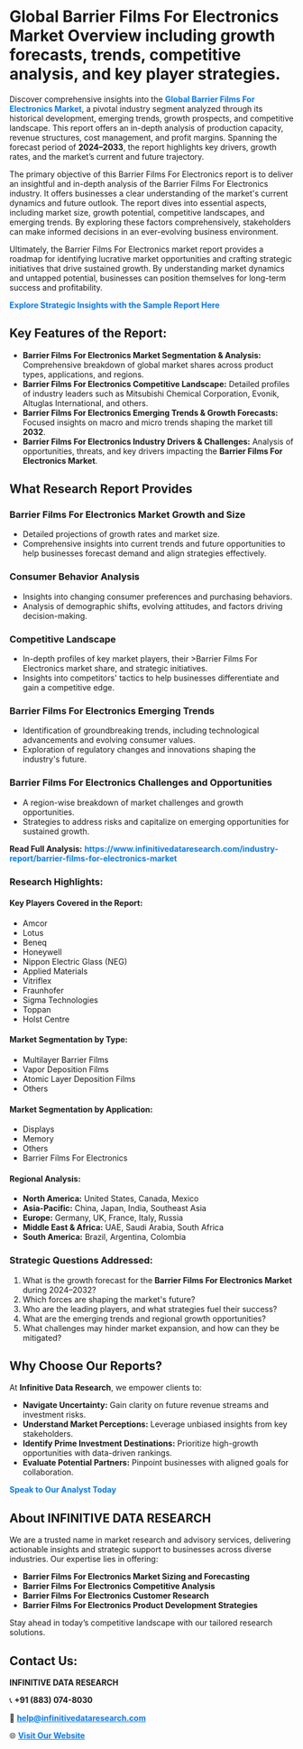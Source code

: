<h1>Global Barrier Films For Electronics Market Overview including growth forecasts, trends, competitive analysis, and key player strategies.</h1>
<p>
Discover comprehensive insights into the 
<a href="https://www.infinitivedataresearch.com/industry-report/barrier-films-for-electronics-market" rel="dofollow" style="color: #007BFF; text-decoration: none;"><strong>Global Barrier Films For Electronics Market</strong></a>, a pivotal industry segment analyzed through its historical development, emerging trends, growth prospects, and competitive landscape. This report offers an in-depth analysis of production capacity, revenue structures, cost management, and profit margins. Spanning the forecast period of <strong>2024–2033</strong>, the report highlights key drivers, growth rates, and the market’s current and future trajectory.
</p>
<p>
The primary objective of this Barrier Films For Electronics report is to deliver an insightful and in-depth analysis of the Barrier Films For Electronics industry. It offers businesses a clear understanding of the market's current dynamics and future outlook. The report dives into essential aspects, including market size, growth potential, competitive landscapes, and emerging trends. By exploring these factors comprehensively, stakeholders can make informed decisions in an ever-evolving business environment.
</p>
<p>
Ultimately, the Barrier Films For Electronics market report provides a roadmap for identifying lucrative market opportunities and crafting strategic initiatives that drive sustained growth. By understanding market dynamics and untapped potential, businesses can position themselves for long-term success and profitability.
</p>
<p>
<a href="https://www.infinitivedataresearch.com/request-sample/reportId=102248" style="color: #007BFF; text-decoration: none;"><strong>Explore Strategic Insights with the Sample Report Here</strong></a>
</p>

<h2>Key Features of the Report:</h2>
<ul>
<li><strong>Barrier Films For Electronics Market Segmentation & Analysis:</strong> Comprehensive breakdown of global market shares across product types, applications, and regions.</li>
<li><strong>Barrier Films For Electronics Competitive Landscape:</strong> Detailed profiles of industry leaders such as Mitsubishi Chemical Corporation, Evonik, Altuglas International, and others.</li>
<li><strong>Barrier Films For Electronics Emerging Trends & Growth Forecasts:</strong> Focused insights on macro and micro trends shaping the market till <strong>2032</strong>.</li>
<li><strong>Barrier Films For Electronics Industry Drivers & Challenges:</strong> Analysis of opportunities, threats, and key drivers impacting the <strong>Barrier Films For Electronics Market</strong>.</li>
</ul>

<h2>What Research Report Provides</h2>
<h3>Barrier Films For Electronics Market Growth and Size</h3>
<ul>
<li>Detailed projections of growth rates and market size.</li>
<li>Comprehensive insights into current trends and future opportunities to help businesses forecast demand and align strategies effectively.</li>
</ul>

<h3>Consumer Behavior Analysis</h3>
<ul>
<li>Insights into changing consumer preferences and purchasing behaviors.</li>
<li>Analysis of demographic shifts, evolving attitudes, and factors driving decision-making.</li>
</ul>

<h3>Competitive Landscape</h3>
<ul>
<li>In-depth profiles of key market players, their >Barrier Films For Electronics market share, and strategic initiatives.</li>
<li>Insights into competitors' tactics to help businesses differentiate and gain a competitive edge.</li>
</ul>

<h3>Barrier Films For Electronics Emerging Trends</h3>
<ul>
<li>Identification of groundbreaking trends, including technological advancements and evolving consumer values.</li>
<li>Exploration of regulatory changes and innovations shaping the industry's future.</li>
</ul>

<h3>Barrier Films For Electronics Challenges and Opportunities</h3>
<ul>
<li>A region-wise breakdown of market challenges and growth opportunities.</li>
<li>Strategies to address risks and capitalize on emerging opportunities for sustained growth.</li>
</ul>
<p><strong>Read Full Analysis:</strong> <a href="https://www.infinitivedataresearch.com/industry-report/barrier-films-for-electronics-market" rel="dofollow" style="color: #007BFF; text-decoration: none;"><strong>https://www.infinitivedataresearch.com/industry-report/barrier-films-for-electronics-market</strong></a></p>
<h3>Research Highlights:</h3>
<h4>Key Players Covered in the Report:</h4>
<ul><li>Amcor</li><li>Lotus</li><li>Beneq</li><li>Honeywell</li><li>Nippon Electric Glass (NEG)</li><li>Applied Materials</li><li>Vitriflex</li><li>Fraunhofer</li><li>Sigma Technologies</li><li>Toppan</li><li>Holst Centre</li></ul>
<h4>Market Segmentation by Type:</h4>
<ul><li>Multilayer Barrier Films</li><li>Vapor Deposition Films</li><li>Atomic Layer Deposition Films</li><li>Others</li></ul>
<h4>Market Segmentation by Application:</h4>
<ul><li>Displays</li><li>Memory</li><li>Others</li><li>Barrier Films For Electronics</li></ul>

<h4>Regional Analysis:</h4>
<ul>
<li><strong>North America:</strong> United States, Canada, Mexico</li>
<li><strong>Asia-Pacific:</strong> China, Japan, India, Southeast Asia</li>
<li><strong>Europe:</strong> Germany, UK, France, Italy, Russia</li>
<li><strong>Middle East & Africa:</strong> UAE, Saudi Arabia, South Africa</li>
<li><strong>South America:</strong> Brazil, Argentina, Colombia</li>
</ul>

<h3>Strategic Questions Addressed:</h3>
<ol>
<li>What is the growth forecast for the <strong>Barrier Films For Electronics Market</strong> during 2024–2032?</li>
<li>Which forces are shaping the market's future?</li>
<li>Who are the leading players, and what strategies fuel their success?</li>
<li>What are the emerging trends and regional growth opportunities?</li>
<li>What challenges may hinder market expansion, and how can they be mitigated?</li>
</ol>

<h2>Why Choose Our Reports?</h2>
<p>At <strong>Infinitive Data Research</strong>, we empower clients to:</p>
<ul>
<li><strong>Navigate Uncertainty:</strong> Gain clarity on future revenue streams and investment risks.</li>
<li><strong>Understand Market Perceptions:</strong> Leverage unbiased insights from key stakeholders.</li>
<li><strong>Identify Prime Investment Destinations:</strong> Prioritize high-growth opportunities with data-driven rankings.</li>
<li><strong>Evaluate Potential Partners:</strong> Pinpoint businesses with aligned goals for collaboration.</li>
</ul>
<p><a href="https://www.infinitivedataresearch.com/industry-report/barrier-films-for-electronics-market" rel="dofollow" style="color: #007BFF; text-decoration: none;"><strong>Speak to Our Analyst Today</strong></a></p>

<h2>About INFINITIVE DATA RESEARCH</h2>
<p>We are a trusted name in market research and advisory services, delivering actionable insights and strategic support to businesses across diverse industries. Our expertise lies in offering:</p>
<ul>
<li><strong>Barrier Films For Electronics Market Sizing and Forecasting</strong></li>
<li><strong>Barrier Films For Electronics Competitive Analysis</strong></li>
<li><strong>Barrier Films For Electronics Customer Research</strong></li>
<li><strong>Barrier Films For Electronics Product Development Strategies</strong></li>
</ul>
<p>Stay ahead in today’s competitive landscape with our tailored research solutions.</p>

<h2>Contact Us:</h2>
<p><strong>INFINITIVE DATA RESEARCH</strong></p>
<p>📞 <strong>+91 (883) 074-8030</strong></p>
<p>📧 <strong><a href="mailto:help@infinitivedataresearch.com" style="color: #007BFF;">help@infinitivedataresearch.com</a></strong></p>
<p>🌐 <strong><a href="https://www.infinitivedataresearch.com" rel="dofollow" style="color: #007BFF;">Visit Our Website</a></strong></p>